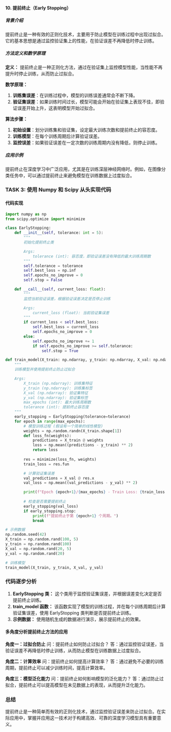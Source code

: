 
#### 10. 提前终止（Early Stopping）

##### 背景介绍
提前终止是一种有效的正则化技术，主要用于防止模型在训练过程中出现过拟合。它的基本思想是通过监控验证集上的性能，在验证误差不再降低时停止训练。

##### 方法定义和数学原理
**定义：** 提前终止是一种正则化方法，通过在验证集上监控模型性能，当性能不再提升时停止训练，从而防止过拟合。

**数学原理：**

1. **训练集误差**：在训练过程中，模型的训练误差通常会不断下降。
2. **验证集误差**：如果训练时间过长，模型可能会开始在验证集上表现不佳，即验证误差开始上升，这表明模型开始过拟合。

**算法步骤：**

1. **初始设置**：划分训练集和验证集，设定最大训练次数和提前终止的容忍度。
2. **训练模型**：在每个训练周期后计算验证误差。
3. **监控误差**：如果验证误差在一定次数的训练周期内没有降低，则停止训练。

##### 应用示例
提前终止在深度学习中广泛应用，尤其是在训练深层神经网络时。例如，在图像分类任务中，可以通过提前终止来避免模型在训练数据上过度拟合。

### TASK 3: 使用 Numpy 和 Scipy 从头实现代码

#### 代码实现

```python
import numpy as np
from scipy.optimize import minimize

class EarlyStopping:
    def __init__(self, tolerance: int = 5):
        """
        初始化提前终止类

        Args:
            tolerance (int): 容忍度，即验证误差没有降低的最大训练周期数
        """
        self.tolerance = tolerance
        self.best_loss = np.inf
        self.epochs_no_improve = 0
        self.stop = False

    def __call__(self, current_loss: float):
        """
        监控当前验证误差，根据验证误差决定是否停止训练

        Args:
            current_loss (float): 当前验证集误差
        """
        if current_loss < self.best_loss:
            self.best_loss = current_loss
            self.epochs_no_improve = 0
        else:
            self.epochs_no_improve += 1
            if self.epochs_no_improve >= self.tolerance:
                self.stop = True

def train_model(X_train: np.ndarray, y_train: np.ndarray, X_val: np.ndarray, y_val: np.ndarray, max_epochs: int = 100, tolerance: int = 5):
    """
    训练模型并使用提前终止防止过拟合

    Args:
        X_train (np.ndarray): 训练集特征
        y_train (np.ndarray): 训练集标签
        X_val (np.ndarray): 验证集特征
        y_val (np.ndarray): 验证集标签
        max_epochs (int): 最大训练周期数
        tolerance (int): 提前终止容忍度
    """
    early_stopping = EarlyStopping(tolerance=tolerance)
    for epoch in range(max_epochs):
        # 模型训练过程 (假设有一个简单的线性模型)
        weights = np.random.randn(X_train.shape[1])
        def loss_fn(weights):
            predictions = X_train @ weights
            loss = np.mean((predictions - y_train) ** 2)
            return loss
        
        res = minimize(loss_fn, weights)
        train_loss = res.fun

        # 计算验证集误差
        val_predictions = X_val @ res.x
        val_loss = np.mean((val_predictions - y_val) ** 2)

        print(f"Epoch {epoch+1}/{max_epochs} - Train Loss: {train_loss:.4f}, Val Loss: {val_loss:.4f}")
        
        # 检查是否需要提前终止
        early_stopping(val_loss)
        if early_stopping.stop:
            print(f"提前终止于第 {epoch+1} 个周期。")
            break

# 示例数据
np.random.seed(42)
X_train = np.random.rand(100, 5)
y_train = np.random.rand(100)
X_val = np.random.rand(20, 5)
y_val = np.random.rand(20)

# 训练模型
train_model(X_train, y_train, X_val, y_val)
```

### 代码逐步分析

1. **EarlyStopping 类：** 这个类用于监控验证集误差，并根据误差变化决定是否提前终止训练。
2. **train_model 函数：** 该函数实现了模型的训练过程，并在每个训练周期后计算验证集误差，使用 EarlyStopping 类判断是否提前终止训练。
3. **示例数据：** 使用随机生成的数据进行演示，展示提前终止的效果。

#### 多角度分析提前终止方法的应用

**角度一：过拟合防止**
问：提前终止如何防止过拟合？
答：通过监控验证误差，当验证误差不再降低时停止训练，从而防止模型在训练数据上过度拟合。

**角度二：计算效率**
问：提前终止如何提高计算效率？
答：通过避免不必要的训练周期，提前终止可以减少训练时间，提高计算效率。

**角度三：模型泛化能力**
问：提前终止如何影响模型的泛化能力？
答：通过防止过拟合，提前终止可以提高模型在未见数据上的表现，从而提升泛化能力。

### 总结

提前终止是一种简单而有效的正则化技术，通过监控验证误差来防止过拟合。在实际应用中，掌握并应用这一技术对于构建高效、可靠的深度学习模型具有重要意义。